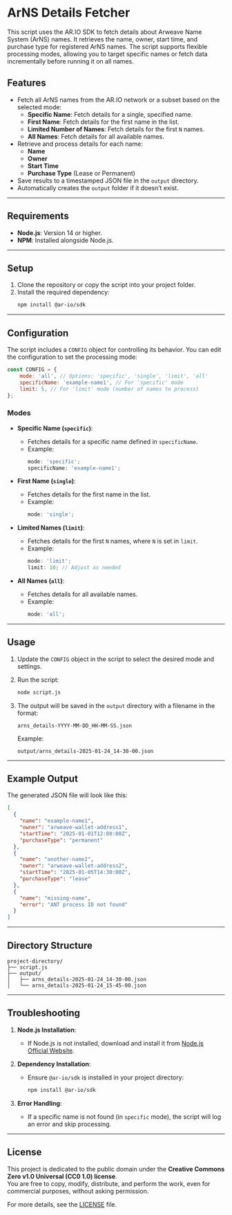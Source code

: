 # ArNS Details Fetcher

This script uses the AR.IO SDK to fetch details about Arweave Name System (ArNS) names. It retrieves the name, owner, start time, and purchase type for registered ArNS names. The script supports flexible processing modes, allowing you to target specific names or fetch data incrementally before running it on all names.

## Features

- Fetch all ArNS names from the AR.IO network or a subset based on the selected mode:
  - **Specific Name**: Fetch details for a single, specified name.
  - **First Name**: Fetch details for the first name in the list.
  - **Limited Number of Names**: Fetch details for the first `N` names.
  - **All Names**: Fetch details for all available names.
- Retrieve and process details for each name:
  - **Name**
  - **Owner**
  - **Start Time**
  - **Purchase Type** (Lease or Permanent)
- Save results to a timestamped JSON file in the `output` directory.
- Automatically creates the `output` folder if it doesn’t exist.

---

## Requirements

- **Node.js**: Version 14 or higher.
- **NPM**: Installed alongside Node.js.

---

## Setup

1. Clone the repository or copy the script into your project folder.
2. Install the required dependency:
   ```bash
   npm install @ar-io/sdk
   ```

---

## Configuration

The script includes a `CONFIG` object for controlling its behavior. You can edit the configuration to set the processing mode:

```javascript
const CONFIG = {
    mode: 'all', // Options: 'specific', 'single', 'limit', 'all'
    specificName: 'example-name1', // For 'specific' mode
    limit: 5, // For 'limit' mode (number of names to process)
};
```

### Modes

- **Specific Name (`specific`)**:
  - Fetches details for a specific name defined in `specificName`.
  - Example:
    ```javascript
    mode: 'specific';
    specificName: 'example-name1';
    ```

- **First Name (`single`)**:
  - Fetches details for the first name in the list.
  - Example:
    ```javascript
    mode: 'single';
    ```

- **Limited Names (`limit`)**:
  - Fetches details for the first `N` names, where `N` is set in `limit`.
  - Example:
    ```javascript
    mode: 'limit';
    limit: 10; // Adjust as needed
    ```

- **All Names (`all`)**:
  - Fetches details for all available names.
  - Example:
    ```javascript
    mode: 'all';
    ```

---

## Usage

1. Update the `CONFIG` object in the script to select the desired mode and settings.
2. Run the script:
   ```bash
   node script.js
   ```
3. The output will be saved in the `output` directory with a filename in the format:
   ```
   arns_details-YYYY-MM-DD_HH-MM-SS.json
   ```

   Example:
   ```
   output/arns_details-2025-01-24_14-30-00.json
   ```

---

## Example Output

The generated JSON file will look like this:

```json
[
  {
    "name": "example-name1",
    "owner": "arweave-wallet-address1",
    "startTime": "2025-01-01T12:00:00Z",
    "purchaseType": "permanent"
  },
  {
    "name": "another-name2",
    "owner": "arweave-wallet-address2",
    "startTime": "2025-01-05T14:30:00Z",
    "purchaseType": "lease"
  },
  {
    "name": "missing-name",
    "error": "ANT process ID not found"
  }
]
```

---

## Directory Structure

```plaintext
project-directory/
├── script.js
├── output/
│   ├── arns_details-2025-01-24_14-30-00.json
│   └── arns_details-2025-01-24_15-45-00.json
```

---

## Troubleshooting

1. **Node.js Installation**:
   - If Node.js is not installed, download and install it from [Node.js Official Website](https://nodejs.org).

2. **Dependency Installation**:
   - Ensure `@ar-io/sdk` is installed in your project directory:
     ```bash
     npm install @ar-io/sdk
     ```

3. **Error Handling**:
   - If a specific name is not found (in `specific` mode), the script will log an error and skip processing.

---

## License

This project is dedicated to the public domain under the **Creative Commons Zero v1.0 Universal (CC0 1.0) license**.  
You are free to copy, modify, distribute, and perform the work, even for commercial purposes, without asking permission.

For more details, see the [LICENSE](LICENSE) file.
